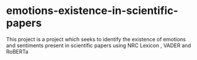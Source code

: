 # emotions-existence-in-scientific-papers
This project is a project which seeks to identify the existence of emotions and sentiments present in scientific papers using NRC Lexicon , VADER and RoBERTa
